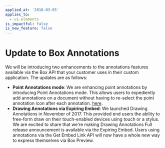 ```yaml
---
applied_at: '2018-03-05'
applies_to:
  - ui-elements
is_impactful: false
is_new_feature: false
---
```

# Update to Box Annotations

We will be introducing two enhancements to the annotations features available
via the Box API that your customer uses in their custom application. The
updates are as follows:

* **Point Annotations mode**: We are enhancing point annotations by introducing
Point Annotations mode. This allows users to expediently add annotations on a
document without having to re-select the point annotation icon after each
annotation. [here](guide://embed/ui-elements).
* **Drawing Annotations via Expiring Embed**: We launched Drawing Annotations
in November of 2017. This provided end users the ability to free-form draw on
their touch-enabled devices using touch or a stylus. We are excited to share
that we're making Drawing Annotations Full release announcement is available
via the Expiring Embed. Users using annotations via the Get Embed Link API will
now have a whole new way to express themselves via Box Preview.